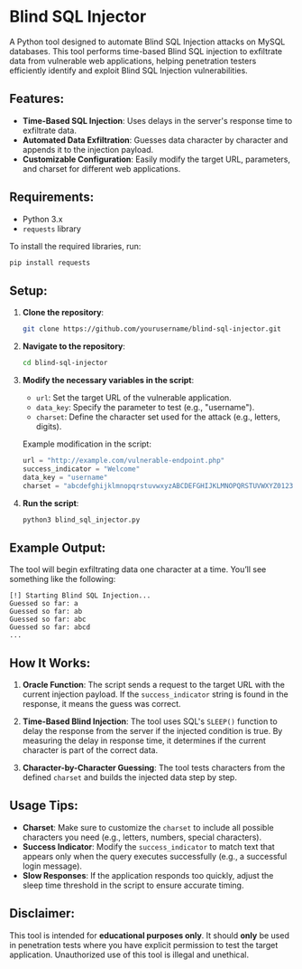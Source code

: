 # Blind SQL Injector

A Python tool designed to automate Blind SQL Injection attacks on MySQL databases. This tool performs time-based Blind SQL injection to exfiltrate data from vulnerable web applications, helping penetration testers efficiently identify and exploit Blind SQL Injection vulnerabilities.

## Features:
- **Time-Based SQL Injection**: Uses delays in the server's response time to exfiltrate data.
- **Automated Data Exfiltration**: Guesses data character by character and appends it to the injection payload.
- **Customizable Configuration**: Easily modify the target URL, parameters, and charset for different web applications.

## Requirements:
- Python 3.x
- `requests` library

To install the required libraries, run:
```bash
pip install requests
```

## Setup:

1. **Clone the repository**:
    ```bash
    git clone https://github.com/yourusername/blind-sql-injector.git
    ```

2. **Navigate to the repository**:
    ```bash
    cd blind-sql-injector
    ```

3. **Modify the necessary variables in the script**:
   - `url`: Set the target URL of the vulnerable application.
   - `data_key`: Specify the parameter to test (e.g., "username").
   - `charset`: Define the character set used for the attack (e.g., letters, digits).

    Example modification in the script:
    ```python
    url = "http://example.com/vulnerable-endpoint.php"
    success_indicator = "Welcome"
    data_key = "username"
    charset = "abcdefghijklmnopqrstuvwxyzABCDEFGHIJKLMNOPQRSTUVWXYZ0123456789"
    ```

4. **Run the script**:
    ```bash
    python3 blind_sql_injector.py
    ```

## Example Output:
The tool will begin exfiltrating data one character at a time. You’ll see something like the following:

```
[!] Starting Blind SQL Injection...
Guessed so far: a
Guessed so far: ab
Guessed so far: abc
Guessed so far: abcd
...
```

## How It Works:
1. **Oracle Function**: The script sends a request to the target URL with the current injection payload. If the `success_indicator` string is found in the response, it means the guess was correct.
   
2. **Time-Based Blind Injection**: The tool uses SQL's `SLEEP()` function to delay the response from the server if the injected condition is true. By measuring the delay in response time, it determines if the current character is part of the correct data.

3. **Character-by-Character Guessing**: The tool tests characters from the defined `charset` and builds the injected data step by step.

## Usage Tips:
- **Charset**: Make sure to customize the `charset` to include all possible characters you need (e.g., letters, numbers, special characters).
- **Success Indicator**: Modify the `success_indicator` to match text that appears only when the query executes successfully (e.g., a successful login message).
- **Slow Responses**: If the application responds too quickly, adjust the sleep time threshold in the script to ensure accurate timing.

## Disclaimer:
This tool is intended for **educational purposes only**. It should **only** be used in penetration tests where you have explicit permission to test the target application. Unauthorized use of this tool is illegal and unethical.
